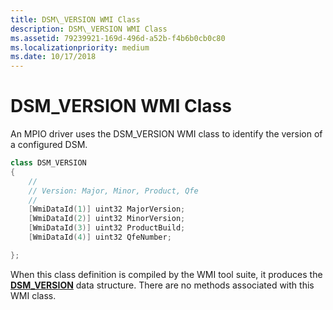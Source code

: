 ```yaml
---
title: DSM\_VERSION WMI Class
description: DSM\_VERSION WMI Class
ms.assetid: 79239921-169d-496d-a52b-f4b6b0cb0c80
ms.localizationpriority: medium
ms.date: 10/17/2018
---
```


# DSM\_VERSION WMI Class


An MPIO driver uses the DSM\_VERSION WMI class to identify the version of a configured DSM.

```cpp
class DSM_VERSION
{
    //
    // Version: Major, Minor, Product, Qfe
    //
    [WmiDataId(1)] uint32 MajorVersion;
    [WmiDataId(2)] uint32 MinorVersion;
    [WmiDataId(3)] uint32 ProductBuild;
    [WmiDataId(4)] uint32 QfeNumber;

};
```

When this class definition is compiled by the WMI tool suite, it produces the [**DSM\_VERSION**](https://msdn.microsoft.com/library/windows/hardware/ff552750) data structure. There are no methods associated with this WMI class.

 

 





